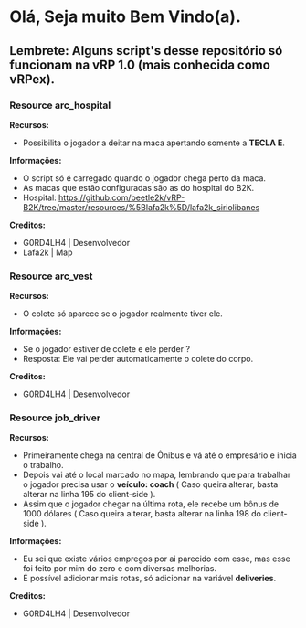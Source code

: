 # Olá, Seja muito Bem Vindo(a).

## Lembrete: Alguns script's desse repositório só funcionam na vRP 1.0 (mais conhecida como vRPex).

### Resource arc_hospital

 **Recursos:**
 - Possibilita o jogador a deitar na maca apertando somente a __TECLA E__.
 
 **Informações:**
 - O script só é carregado quando o jogador chega perto da maca.
 - As macas que estão configuradas são as do hospital do B2K.
 - Hospital: https://github.com/beetle2k/vRP-B2K/tree/master/resources/%5Blafa2k%5D/lafa2k_siriolibanes
 
 **Creditos:**
 - G0RD4LH4 | Desenvolvedor
 - Lafa2k | Map

### Resource arc_vest

 **Recursos:**
 - O colete só aparece se o jogador realmente tiver ele.
 
 **Informações:**
 - Se o jogador estiver de colete e ele perder ?
 - Resposta: Ele vai perder automaticamente o colete do corpo.
 
  **Creditos:**
  - G0RD4LH4 | Desenvolvedor

### Resource job_driver

 **Recursos:**
 - Primeiramente chega na central de Ônibus e vá até o empresário e inicia o trabalho.
 - Depois vai até o local marcado no mapa, lembrando que para trabalhar o jogador precisa usar o __veículo: coach__ ( Caso queira alterar, basta alterar na linha 195 do client-side ).
 - Assim que o jogador chegar na última rota, ele recebe um bônus de 1000 dólares ( Caso queira alterar, basta alterar na linha 198 do client-side ).
 
 **Informações:**
 - Eu sei que existe vários empregos por ai parecido com esse, mas esse foi feito por mim do zero e com diversas melhorias.
 - É possível adicionar mais rotas, só adicionar na variável __deliveries__.

 **Creditos:**
 - G0RD4LH4 | Desenvolvedor
